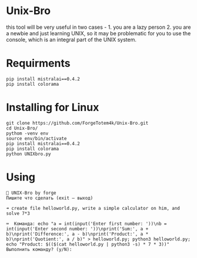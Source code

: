 # Unix-Bro
this tool will be very useful in two cases - 1. you are a lazy person 2. you are a newbie and just learning UNIX, so it may be problematic for you to use the console, which is an integral part of the UNIX system.

# Requirments

```
pip install mistralai==0.4.2
pip install colorama
```

# Installing for Linux

```
git clone https://github.com/ForgeTotem4k/Unix-Bro.git
cd Unix-Bro/
pythom -venv env
source env/bin/activate
pip install mistralai==0.4.2
pip install colorama
python UNIXbro.py
```
# Using
```
🔮 UNIX-Bro by forge 
Пишите что сделать (exit — выход)

➜ create file helloworld.py, write a simple calculator on him, and solve 7*3

⌨  Команда: echo "a = int(input('Enter first number: '))\nb = int(input('Enter second number: '))\nprint('Sum:', a + b)\nprint('Difference:', a - b)\nprint('Product:', a * b)\nprint('Quotient:', a / b)" > helloworld.py; python3 helloworld.py; echo "Product: $(($(cat helloworld.py | python3 -s) * 7 * 3))"
Выполнить команду? (y/N): 
```
